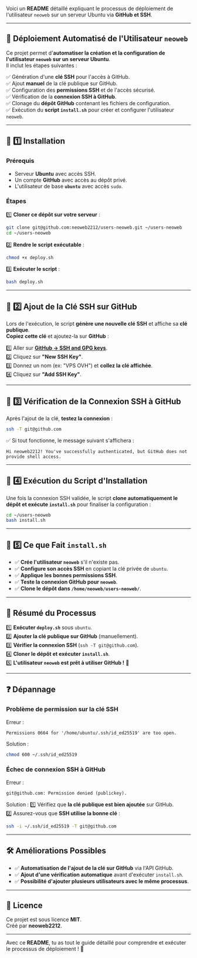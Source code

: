 Voici un **README** détaillé expliquant le processus de déploiement de l'utilisateur `neoweb` sur un serveur Ubuntu via **GitHub et SSH**.

---

## 🚀 **Déploiement Automatisé de l'Utilisateur `neoweb`**

Ce projet permet d'**automatiser la création et la configuration de l'utilisateur `neoweb` sur un serveur Ubuntu**.  
Il inclut les étapes suivantes :

✅ Génération d'une **clé SSH** pour l'accès à GitHub.  
✅ Ajout **manuel** de la clé publique sur GitHub.  
✅ Configuration des **permissions SSH** et de l'accès sécurisé.  
✅ Vérification de la **connexion SSH à GitHub**.  
✅ Clonage du **dépôt GitHub** contenant les fichiers de configuration.  
✅ Exécution du **script `install.sh`** pour créer et configurer l'utilisateur `neoweb`.

---

## 📌 **1️⃣ Installation**
### **Prérequis**
- Serveur **Ubuntu** avec accès SSH.
- Un compte **GitHub** avec accès au dépôt privé.
- L'utilisateur de base **`ubuntu`** avec accès `sudo`.

### **Étapes**
1️⃣ **Cloner ce dépôt sur votre serveur** :
```bash
git clone git@github.com:neoweb2212/users-neoweb.git ~/users-neoweb
cd ~/users-neoweb
```

2️⃣ **Rendre le script exécutable** :
```bash
chmod +x deploy.sh
```

3️⃣ **Exécuter le script** :
```bash
bash deploy.sh
```

---

## 📌 **2️⃣ Ajout de la Clé SSH sur GitHub**
Lors de l'exécution, le script **génère une nouvelle clé SSH** et affiche sa **clé publique**.  
**Copiez cette clé** et ajoutez-la sur **GitHub** :

1️⃣ Aller sur **[GitHub → SSH and GPG keys](https://github.com/settings/keys)**.  
2️⃣ Cliquez sur **"New SSH Key"**.  
3️⃣ Donnez un nom (ex: "VPS OVH") et **collez la clé affichée**.  
4️⃣ Cliquez sur **"Add SSH Key"**.

---

## 📌 **3️⃣ Vérification de la Connexion SSH à GitHub**
Après l'ajout de la clé, **testez la connexion** :

```bash
ssh -T git@github.com
```

✅ Si tout fonctionne, le message suivant s'affichera :
```
Hi neoweb2212! You've successfully authenticated, but GitHub does not provide shell access.
```

---

## 📌 **4️⃣ Exécution du Script d'Installation**
Une fois la connexion SSH validée, le script **clone automatiquement le dépôt et exécute `install.sh`** pour finaliser la configuration :

```bash
cd ~/users-neoweb
bash install.sh
```

---

## 📌 **5️⃣ Ce que Fait `install.sh`**
- ✅ **Crée l'utilisateur `neoweb`** s'il n'existe pas.
- ✅ **Configure son accès SSH** en copiant la clé privée de `ubuntu`.
- ✅ **Applique les bonnes permissions SSH**.
- ✅ **Teste la connexion GitHub pour `neoweb`**.
- ✅ **Clone le dépôt dans `/home/neoweb/users-neoweb/`**.

---

## 🎯 **Résumé du Processus**
1️⃣ **Exécuter `deploy.sh`** sous `ubuntu`.  
2️⃣ **Ajouter la clé publique sur GitHub** (manuellement).  
3️⃣ **Vérifier la connexion SSH** (`ssh -T git@github.com`).  
4️⃣ **Cloner le dépôt et exécuter `install.sh`**.  
5️⃣ **L'utilisateur `neoweb` est prêt à utiliser GitHub !** 🎉  

---

## ❓ **Dépannage**
### **Problème de permission sur la clé SSH**
Erreur :
```
Permissions 0664 for '/home/ubuntu/.ssh/id_ed25519' are too open.
```
Solution :
```bash
chmod 600 ~/.ssh/id_ed25519
```

### **Échec de connexion SSH à GitHub**
Erreur :
```
git@github.com: Permission denied (publickey).
```
Solution :
1️⃣ Vérifiez que **la clé publique est bien ajoutée** sur GitHub.  
2️⃣ Assurez-vous que **SSH utilise la bonne clé** :
```bash
ssh -i ~/.ssh/id_ed25519 -T git@github.com
```

---

## 🛠 **Améliorations Possibles**
- ✅ **Automatisation de l'ajout de la clé sur GitHub** via l'API GitHub.
- ✅ **Ajout d'une vérification automatique** avant d'exécuter `install.sh`.
- ✅ **Possibilité d'ajouter plusieurs utilisateurs avec le même processus**.

---

## 📜 **Licence**
Ce projet est sous licence **MIT**.  
Créé par **neoweb2212**.

---

Avec ce **README**, tu as tout le guide détaillé pour comprendre et exécuter le processus de déploiement ! 🚀